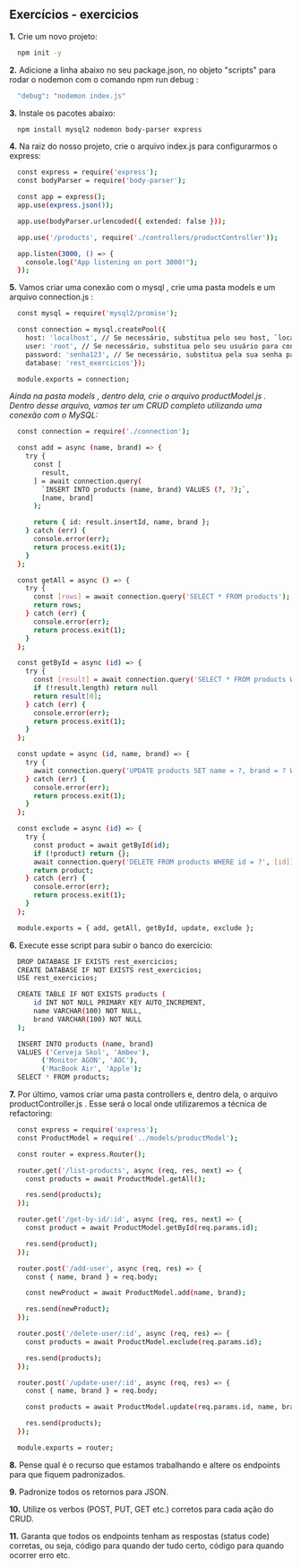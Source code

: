 ## Exercícios - exercicios

**1.** Crie um novo projeto:
```sh
  npm init -y
```

**2.** Adicione a linha abaixo no seu package.json, no objeto "scripts" para rodar o nodemon com o comando npm run debug :
```sh
  "debug": "nodemon index.js"
```

**3.** Instale os pacotes abaixo:
```sh
  npm install mysql2 nodemon body-parser express
```

**4.** Na raiz do nosso projeto, crie o arquivo index.js para configurarmos o express:
```sh
  const express = require('express');
  const bodyParser = require('body-parser');

  const app = express();
  app.use(express.json());

  app.use(bodyParser.urlencoded({ extended: false }));

  app.use('/products', require('./controllers/productController'));

  app.listen(3000, () => {
    console.log("App listening on port 3000!");
  });
```

**5.** Vamos criar uma conexão com o mysql , crie uma pasta models e um arquivo connection.js :
```sh
  const mysql = require('mysql2/promise');

  const connection = mysql.createPool({
    host: 'localhost', // Se necessário, substitua pelo seu host, `localhost` é o comum
    user: 'root', // Se necessário, substitua pelo seu usuário para conectar ao banco na sua máquina
    password: 'senha123', // Se necessário, substitua pela sua senha para conectar ao banco na sua máquina
    database: 'rest_exercicios'});

  module.exports = connection;
```

_Ainda na pasta models , dentro dela, crie o arquivo productModel.js . Dentro desse arquivo, vamos ter um CRUD completo utilizando uma conexão com o MySQL:_
```sh
  const connection = require('./connection');

  const add = async (name, brand) => {
    try {
      const [
        result,
      ] = await connection.query(
        `INSERT INTO products (name, brand) VALUES (?, ?);`,
        [name, brand]
      );

      return { id: result.insertId, name, brand };
    } catch (err) {
      console.error(err);
      return process.exit(1);
    }
  };

  const getAll = async () => {
    try {
      const [rows] = await connection.query('SELECT * FROM products');
      return rows;
    } catch (err) {
      console.error(err);
      return process.exit(1);
    }
  };

  const getById = async (id) => {
    try {
      const [result] = await connection.query('SELECT * FROM products WHERE id = ?', [id]);
      if (!result.length) return null
      return result[0];
    } catch (err) {
      console.error(err);
      return process.exit(1);
    }
  };

  const update = async (id, name, brand) => {
    try {
      await connection.query('UPDATE products SET name = ?, brand = ? WHERE id = ?', [name, brand, id])
    } catch (err) {
      console.error(err);
      return process.exit(1);
    }
  };

  const exclude = async (id) => {
    try {
      const product = await getById(id);
      if (!product) return {};
      await connection.query('DELETE FROM products WHERE id = ?', [id])
      return product;
    } catch (err) {
      console.error(err);
      return process.exit(1);
    }
  };

  module.exports = { add, getAll, getById, update, exclude };
```

**6.** Execute esse script para subir o banco do exercício:
```sh
  DROP DATABASE IF EXISTS rest_exercicios;
  CREATE DATABASE IF NOT EXISTS rest_exercicios;
  USE rest_exercicios;

  CREATE TABLE IF NOT EXISTS products (
      id INT NOT NULL PRIMARY KEY AUTO_INCREMENT,
      name VARCHAR(100) NOT NULL,
      brand VARCHAR(100) NOT NULL
  );

  INSERT INTO products (name, brand)
  VALUES ('Cerveja Skol', 'Ambev'),
        ('Monitor AGON', 'AOC'),
        ('MacBook Air', 'Apple');
  SELECT * FROM products;
```

**7.** Por último, vamos criar uma pasta controllers e, dentro dela, o arquivo productController.js . Esse será o local onde utilizaremos a técnica de refactoring:
```sh
  const express = require('express');
  const ProductModel = require('../models/productModel');

  const router = express.Router();

  router.get('/list-products', async (req, res, next) => {
    const products = await ProductModel.getAll();

    res.send(products);
  });

  router.get('/get-by-id/:id', async (req, res, next) => {
    const product = await ProductModel.getById(req.params.id);

    res.send(product);
  });

  router.post('/add-user', async (req, res) => {
    const { name, brand } = req.body;

    const newProduct = await ProductModel.add(name, brand);

    res.send(newProduct);
  });

  router.post('/delete-user/:id', async (req, res) => {
    const products = await ProductModel.exclude(req.params.id);

    res.send(products);
  });

  router.post('/update-user/:id', async (req, res) => {
    const { name, brand } = req.body;

    const products = await ProductModel.update(req.params.id, name, brand);

    res.send(products);
  });

  module.exports = router;
```

**8.** Pense qual é o recurso que estamos trabalhando e altere os endpoints para que fiquem padronizados.

**9.** Padronize todos os retornos para JSON.

**10.** Utilize os verbos (POST, PUT, GET etc.) corretos para cada ação do CRUD.

**11.** Garanta que todos os endpoints tenham as respostas (status code) corretas, ou seja, código para quando der tudo certo, código para quando ocorrer erro etc.